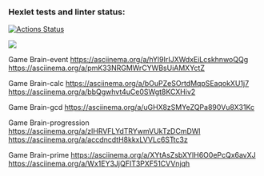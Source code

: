 ### Hexlet tests and linter status:

[![Actions Status](https://github.com/MMB0H/frontend-project-44/actions/workflows/hexlet-check.yml/badge.svg)](https://github.com/MMB0H/frontend-project-44/actions)

<a href="https://codeclimate.com/github/MMB0H/frontend-project-44/maintainability"><img src="https://api.codeclimate.com/v1/badges/94b7da4ebba6af80b041/maintainability" /></a>

Game Brain-event
https://asciinema.org/a/hYl9IrIJXWdxEiLcskhnwoQQg
https://asciinema.org/a/pmK33NRGMWrCYWBsUiAMXYctZ

Game Brain-calc
https://asciinema.org/a/bOuPZeSOrtdMqpSEaqokXU1j7
https://asciinema.org/a/bbQgwhvt4uCe0SWgt8KCXHiv2

Game Brain-gcd
https://asciinema.org/a/uGHX8zSMYeZQPa890Vu8X31Kc

Game Brain-progression
https://asciinema.org/a/zlHRVFLYdTRYwmVUkTzDCmDWl
https://asciinema.org/a/accdncdtH8kkxLVVLc6STtc3z

Game Brain-prime
https://asciinema.org/a/XYtAsZsbXYIH6O0ePcQx6avXJ
https://asciinema.org/a/Wx1EY3JjQFIT3PXF51CVVnjqh

